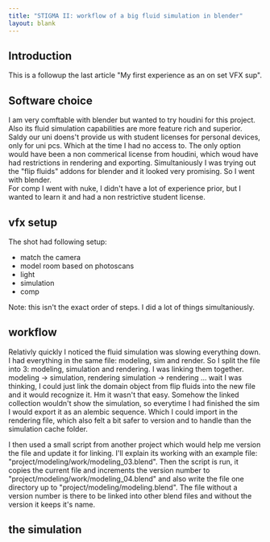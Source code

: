 ```yaml
---
title: "STIGMA II: workflow of a big fluid simulation in blender"
layout: blank
---
```


## Introduction
This is a followup the last article "My first experience as an on set VFX sup".

## Software choice
I am very comftable with blender but wanted to try houdini for this project. Also its fluid simulation capabilities are more feature rich and superior. Saldy our uni doens't provide us with student licenses for personal devices, only for uni pcs. Which at the time I had no access to. The only option would have been a non commerical license from houdini, which woud have had restrictions in rendering and exporting.
Simultaniously I was trying out the "flip fluids" addons for blender and it looked very promising. 
So I went with blender.  
For comp I went with nuke, I didn't have a lot of experience prior, but I wanted to learn it and had a non restrictive student license.

## vfx setup
The shot had following setup:
- match the camera
- model room based on photoscans
- light
- simulation
- comp

Note: this isn't the exact order of steps. I did a lot of things simultaniously.

## workflow
Relativly quickly I noticed the fluid simulation was slowing everything down. I had everything in the same file: modeling, sim and render.
So I split the file into 3: modeling, simulation and rendering. I was linking them together.
modeling -> simulation, rendering
simulation -> rendering ... wait
I was thinking, I could just link the domain object from flip fluids into the new file and it would recognize it. Hm it wasn't that easy. Somehow the linked collection wouldn't show the simulation, so everytime I had finished the sim I would export it as an alembic sequence.
Which I could import in the rendering file, which also felt a bit safer to version and to handle than the simulation cache folder.

I then used a small script from another project which would help me version the file and update it for linking.
I'll explain its working with an example file: "project/modeling/work/modeling_03.blend".
Then the script is run, it copies the current file and increments the version number to "project/modeling/work/modeling_04.blend" and also write the file one directory up to "project/modeling/modeling.blend".
The file without a version number is there to be linked into other blend files and without the version it keeps it's name.



## the simulation

